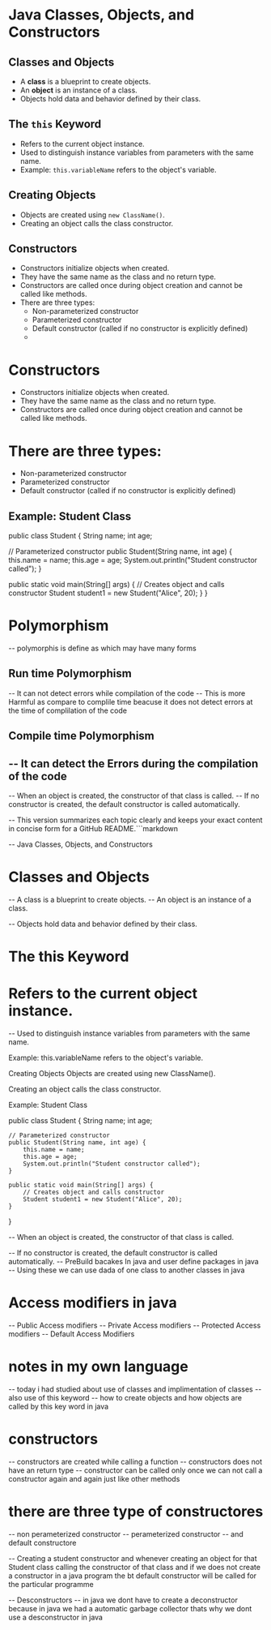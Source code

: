 # Java Classes, Objects, and Constructors

## Classes and Objects
- A **class** is a blueprint to create objects.
- An **object** is an instance of a class.
- Objects hold data and behavior defined by their class.

## The `this` Keyword
- Refers to the current object instance.
- Used to distinguish instance variables from parameters with the same name.
- Example: `this.variableName` refers to the object's variable.

## Creating Objects
- Objects are created using `new ClassName()`.
- Creating an object calls the class constructor.

## Constructors
- Constructors initialize objects when created.
- They have the same name as the class and no return type.
- Constructors are called once during object creation and cannot be called like methods.
- There are three types:
  - Non-parameterized constructor
  - Parameterized constructor
  - Default constructor (called if no constructor is explicitly defined)
  - 
# Constructors
- Constructors initialize objects when created.
- They have the same name as the class and no return type.
- Constructors are called once during object creation and cannot be called like methods.

# There are three types:

- Non-parameterized constructor
- Parameterized constructor
- Default constructor (called if no constructor is explicitly defined)

## Example: Student Class

public class Student {
String name;
int age;

// Parameterized constructor
public Student(String name, int age) {
    this.name = name;
    this.age = age;
    System.out.println("Student constructor called");
}

public static void main(String[] args) {
    // Creates object and calls constructor
    Student student1 = new Student("Alice", 20);
}
}


# Polymorphism 
-- polymorphis is define as which may have many forms
## Run time Polymorphism
-- It can not detect errors while compilation of the code
-- This is more Harmful as compare to complile time beacuse it does not detect errors at the time of complilation of the code

## Compile time Polymorphism
-- It can detect the Errors during the compilation of the code
-- 


-- When an object is created, the constructor of that class is called.
-- If no constructor is created, the default constructor is called automatically.


-- This version summarizes each topic clearly and keeps your exact content in concise form for a GitHub README.```markdown

-- Java Classes, Objects, and Constructors
#   Classes and Objects
-- A class is a blueprint to create objects.
-- An object is an instance of a class.

-- Objects hold data and behavior defined by their class.

# The this Keyword
# Refers to the current object instance.

-- Used to distinguish instance variables from parameters with the same name.

Example: this.variableName refers to the object's variable.

Creating Objects
Objects are created using new ClassName().

Creating an object calls the class constructor.



Example: Student Class

public class Student {
    String name;
    int age;

    // Parameterized constructor
    public Student(String name, int age) {
        this.name = name;
        this.age = age;
        System.out.println("Student constructor called");
    }

    public static void main(String[] args) {
        // Creates object and calls constructor
        Student student1 = new Student("Alice", 20);
    }
}

-- When an object is created, the constructor of that class is called.

-- If no constructor is created, the default constructor is called automatically.
--  PreBuild bacakes In java and user define packages in java
-- Using these we can use dada of one class to another classes in java

# Access modifiers in java
-- Public Access modifiers
-- Private Access modifiers
-- Protected Access modifiers
-- Default Access Modifiers

# notes in my own language

-- today i had studied about use of classes and implimentation of classes
--  also use of this keyword
-- how to create objects and how objects are called by this key word in java


# constructors
-- constructors are created while calling a function
-- constructors does not have an return type
-- constructor can be called only once we can not call a constructor again and again just like other methods

# there are three type of constructores

-- non perameterized constructor
-- perameterized constructor
-- and default constructore


-- Creating a student constructor and whenever creating an object for that Student class calling the constructor of that class and if we does not create a constructor  in a java program the bt default constructor will be called for the particular programme


-- Desconstructors
-- in java we dont have to create a deconstructor because in java we had a automatic garbage collector 
thats why we dont use a desconstructor in java

